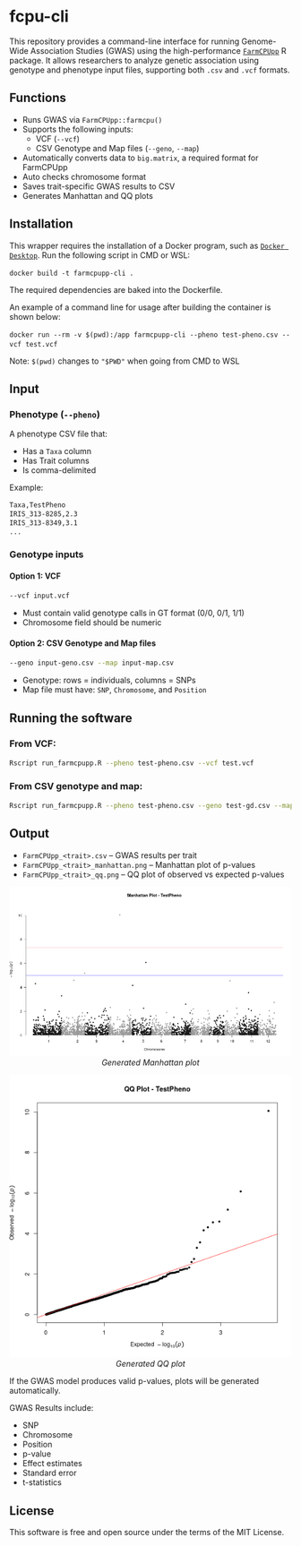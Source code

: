 
# fcpu-cli

This repository provides a command-line interface for running Genome-Wide Association Studies (GWAS) using the high-performance [`FarmCPUpp`](https://github.com/ArtemZhou/FarmCPUpp) R package. It allows researchers to analyze genetic association using genotype and phenotype input files, supporting both `.csv` and `.vcf` formats.

## Functions
- Runs GWAS via `FarmCPUpp::farmcpu()`
- Supports the following inputs:
    - VCF (`--vcf`)
    - CSV Genotype and Map files (`--geno`, `--map`)
- Automatically converts data to `big.matrix`, a required format for FarmCPUpp
- Auto checks chromosome format
- Saves trait-specific GWAS results to CSV
- Generates Manhattan and QQ plots

## Installation

This wrapper requires the installation of a Docker program, such as [`Docker Desktop`](https://www.docker.com/products/docker-desktop/). Run the following script in CMD or WSL:

```docker build -t farmcpupp-cli .```

The required dependencies are baked into the Dockerfile.

An example of a command line for usage after building the container is shown below:

```docker run --rm -v $(pwd):/app farmcpupp-cli --pheno test-pheno.csv --vcf test.vcf```

Note: ```$(pwd)``` changes to ```"$PWD"``` when going from CMD to WSL


## Input

### Phenotype (`--pheno`)
A phenotype CSV file that:
- Has a `Taxa` column
- Has Trait columns
- Is comma-delimited

Example:
```csv
Taxa,TestPheno
IRIS_313-8285,2.3
IRIS_313-8349,3.1
...
```

### Genotype inputs

#### Option 1: VCF

```bash
--vcf input.vcf
```

- Must contain valid genotype calls in GT format (0/0, 0/1, 1/1)
- Chromosome field should be numeric

#### Option 2: CSV Genotype and Map files

```bash
--geno input-geno.csv --map input-map.csv
```

- Genotype: rows = individuals, columns = SNPs
- Map file must have: `SNP`, `Chromosome`, and `Position`


## Running the software

### From VCF:
```bash
Rscript run_farmcpupp.R --pheno test-pheno.csv --vcf test.vcf
```

### From CSV genotype and map:
```bash
Rscript run_farmcpupp.R --pheno test-pheno.csv --geno test-gd.csv --map test-gm.csv
```

## Output

- `FarmCPUpp_<trait>.csv` – GWAS results per trait
- `FarmCPUpp_<trait>_manhattan.png` – Manhattan plot of p-values
- `FarmCPUpp_<trait>_qq.png` – QQ plot of observed vs expected p-values
<p align="center">
  <img src="https://github.com/actuallyjustran/fcpu-cli/blob/cd41c80f3e5cb6238d22c67c5c2e910b5c0b8831/results/FarmCPUpp_TestPheno_manhattan.png?raw=true" alt="Manhattan plot" width="600"/>
  <br>
  <em>Generated Manhattan plot</em>
</p>

<p align="center">
  <img src="https://github.com/actuallyjustran/fcpu-cli/blob/cd41c80f3e5cb6238d22c67c5c2e910b5c0b8831/results/FarmCPUpp_TestPheno_qq.png?raw=true" alt="QQ plot" width="600"/>
  <br>
  <em>Generated QQ plot</em>
</p>


If the GWAS model produces valid p-values, plots will be generated automatically.

GWAS Results include:
- SNP
- Chromosome
- Position
- p-value
- Effect estimates
- Standard error
- t-statistics


## License
This software is free and open source under the terms of the MIT License.
